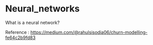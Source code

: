 # Neural_networks
What is a neural network?



Reference : https://medium.com/@rahulsisodia06/churn-modelling-fe64c2b9fd83

